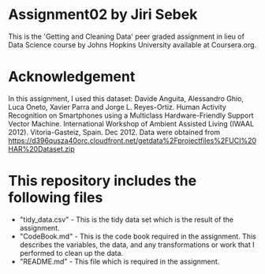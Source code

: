 # Assignment02 by Jiri Sebek
This is the 'Getting and Cleaning Data' peer graded assignment in lieu of Data Science course by Johns Hopkins University available at Coursera.org.

# Acknowledgement
In this assignment, I used this dataset: Davide Anguita, Alessandro Ghio, Luca Oneto, Xavier Parra and Jorge L. Reyes-Ortiz. Human Activity Recognition on Smartphones using a Multiclass Hardware-Friendly Support Vector Machine. International Workshop of Ambient Assisted Living (IWAAL 2012). Vitoria-Gasteiz, Spain. Dec 2012. Data were obtained from https://d396qusza40orc.cloudfront.net/getdata%2Fprojectfiles%2FUCI%20HAR%20Dataset.zip

# This repository includes the following files
- "tidy_data.csv" - This is the tidy data set which is the result of the assignment.
- "CodeBook.md" - This is the code book required in the assignment. This describes the variables, the data, and any transformations or work that I performed to clean up the data.
- "README.md" - This file which is required in the assignment.
